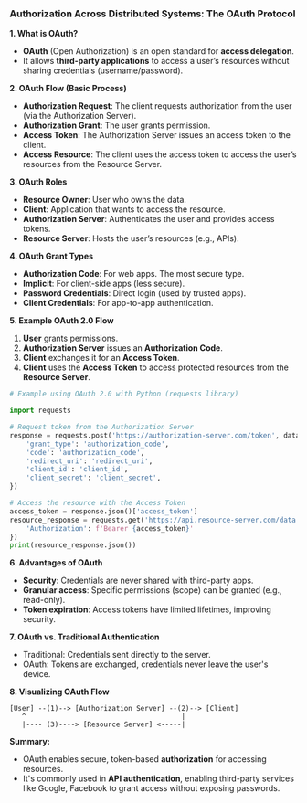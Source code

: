### **Authorization Across Distributed Systems: The OAuth Protocol**

**1. What is OAuth?**
- **OAuth** (Open Authorization) is an open standard for **access delegation**.
- It allows **third-party applications** to access a user’s resources without sharing credentials (username/password).

**2. OAuth Flow (Basic Process)**
- **Authorization Request**: The client requests authorization from the user (via the Authorization Server).
- **Authorization Grant**: The user grants permission.
- **Access Token**: The Authorization Server issues an access token to the client.
- **Access Resource**: The client uses the access token to access the user’s resources from the Resource Server.

**3. OAuth Roles**
- **Resource Owner**: User who owns the data.
- **Client**: Application that wants to access the resource.
- **Authorization Server**: Authenticates the user and provides access tokens.
- **Resource Server**: Hosts the user’s resources (e.g., APIs).

**4. OAuth Grant Types**
- **Authorization Code**: For web apps. The most secure type.
- **Implicit**: For client-side apps (less secure).
- **Password Credentials**: Direct login (used by trusted apps).
- **Client Credentials**: For app-to-app authentication.

**5. Example OAuth 2.0 Flow**
1. **User** grants permissions.
2. **Authorization Server** issues an **Authorization Code**.
3. **Client** exchanges it for an **Access Token**.
4. **Client** uses the **Access Token** to access protected resources from the **Resource Server**.

```python
# Example using OAuth 2.0 with Python (requests library)

import requests

# Request token from the Authorization Server
response = requests.post('https://authorization-server.com/token', data={
    'grant_type': 'authorization_code',
    'code': 'authorization_code',
    'redirect_uri': 'redirect_uri',
    'client_id': 'client_id',
    'client_secret': 'client_secret',
})

# Access the resource with the Access Token
access_token = response.json()['access_token']
resource_response = requests.get('https://api.resource-server.com/data', headers={
    'Authorization': f'Bearer {access_token}'
})
print(resource_response.json())
```

**6. Advantages of OAuth**
- **Security**: Credentials are never shared with third-party apps.
- **Granular access**: Specific permissions (scope) can be granted (e.g., read-only).
- **Token expiration**: Access tokens have limited lifetimes, improving security.

**7. OAuth vs. Traditional Authentication**
- Traditional: Credentials sent directly to the server.
- OAuth: Tokens are exchanged, credentials never leave the user's device.

**8. Visualizing OAuth Flow**
```
[User] --(1)--> [Authorization Server] --(2)--> [Client]
   ^                                      |
   |---- (3)----> [Resource Server] <-----|
```

**Summary:**
- OAuth enables secure, token-based **authorization** for accessing resources.
- It's commonly used in **API authentication**, enabling third-party services like Google, Facebook to grant access without exposing passwords. 

